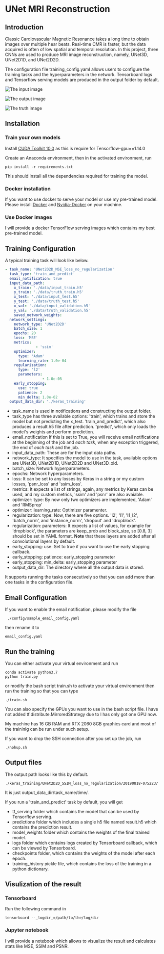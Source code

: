 # UNet MRI Reconstruction
## Introduction
Classic Cardiovascular Magnetic Resonance takes a long time to obtain images over multiple hear beats. Real-time CMR is faster, but the data acquired is often of low spatial and temporal resolution. In this project, three CNNs are used to produce MRI image reconstruction, namely, UNet3D, UNet2D1D, and UNet2D2D.  

The configuration file training_config.yaml allows users to configure the training tasks and the hyperparameters in the network.  Tensorboard logs and Tensorflow serving models are produced in the output folder by default. 

![The input image](https://raw.githubusercontent.com/g2archie/UNet-MRI-Reconstruction/master/sample_images/UNet2D2D_no_regularization/input.jpg)

![The output image](https://raw.githubusercontent.com/g2archie/UNet-MRI-Reconstruction/master/sample_images/UNet2D2D_no_regularization/result.jpg)

![The truth image](https://raw.githubusercontent.com/g2archie/UNet-MRI-Reconstruction/master/sample_images/UNet2D2D_no_regularization/truth.jpg)
## Installation

### Train your own models
Install [CUDA Toolkit 10.0]([https://developer.nvidia.com/cuda-10.0-download-archive?](https://developer.nvidia.com/cuda-10.0-download-archive?)) as this is require for Tensorflow-gpu==1.14.0

Create an Anaconda environment, then in the activated environment, run
```
pip install -r requirements.txt
```
This should install all the dependencies required for training the model. 

### Docker installation
If you want to use docker to serve your model or use my pre-trained model. Please install [Docker]([https://docs.docker.com/install/](https://docs.docker.com/install/))  and [Nvidia-Docker]([https://github.com/NVIDIA/nvidia-docker](https://github.com/NVIDIA/nvidia-docker)) on your machine.

### Use Docker images

I will provide a docker TensorFlow serving images which contains my best pre-trained model.

## Training Configuration 

A typical training task will look like below.
```yaml
- task_name: 'UNet2D2D_MSE_loss_no_regularization'
  task_type: 'train_and_predict'
  email_notification: true
  input_data_path:
    x_train: './data/input_train.h5'
    y_train: './data/truth_train.h5'
    x_test: './data/input_test.h5'
    y_test: './data/truth_test.h5'
    x_val: './data/input_validation.h5'
    y_val: './data/truth_validation.h5'
    saved_network_weights:
  network_settings:
    network_type: 'UNet2D2D'
    batch_size: 1
    epochs: 20
    loss: 'MSE'
    metrics:
              - 'ssim'
    optimizer:
      type: 'Adam'
      learning_rate: 1.0e-04
    regularization:
      type: 'l2'
      parameters:
                 - 1.0e-05
    early_stopping:
      use: true
      patience: 2
      min_delta: 1.0e-02
  output_data_dir: './keras_training'
```

* task_name is used in notifications and constructing the output folder.
* task_type has three available options: 'train', which trains and store the model but not predicting the x_test. 'train_and_predict', which also produces a result.h5 file after prediction. 'predict', which only loads the model's weights and perform prediction.
* email_notification If this is set to True, you will receive email notifications at the beginning of the job and *each task*, when any exception triggered, the end of *each task* and the job.
* input_data_path: These are for the input data paths.
* network_type:  It specifies the model to use in the task, available options are UNet3D, UNet2D1D, UNet2D2D and UNet3D_old.
* batch_size:  Network hyperparameters.  
* epochs:  Network hyperparameters.  
* loss:  It can be set to any losses by Keras in a string or my custom losses, 'psnr_loss' and 'ssim_loss'.
* metrics:  It expects a list of strings, again, any metrics by Keras can be used, and my custom metrics, 'ssim' and 'psnr' are also avaiable.
* optimizer:  type:  By now only two optimizers are implemented, 'Adam' and 'RMSprop'
* optimizer:  learning_rate:  Optimizer paramenter.
* regularization:  type:  Now, there are five options. 'l2', 'l1', 'l1_l2', 'batch_norm', and 'instance_norm', 'dropout' and 'dropblock'.
* regularization:  parameters: It expects a list of values, for example for 'dropblock',  the parameters are keep_prob and block_size, so [0.8, 3] should be set in YAML format.  **Note** that these layers are added after all convolutional layers by default.
* early_stopping: use: Set to true if you want to use the early stopping callback.
* early_stopping: patience:    early_stopping parameter
* early_stopping: min_delta:  early_stopping parameter
* output_data_dir:  The directory where all the output data is stored.

It supports running the tasks consecutively so that you can add more than one tasks in the configuration file.

## Email Configuration
If you want to enable the email notification, please modify the file
```
 ./config/sample_email_config.yaml 
```
then rename it to 
```
email_config.yaml
```
## Run the training
You can either activate your virtual environment and run 
```
conda activate python3.7
python train.py
``` 
or modify the bash script train.sh to activate your virtual environment then run the training so that you can type 
```
./train.sh
```
You can also specify the GPUs you want to use in the bash script file. I have not added tf.distribute.MirroredStrategy due to I has only got one GPU now.

My machine has 16 GB RAM and RTX 2060 8GB graphics card and most of the traininig can be run under such setup.

If you want to drop the SSH connection after you set up the job, run

```
./nohup.sh
``` 
## Output files
The output path looks like this by default.
```
./keras_training/UNet2D2D_SSIM_loss_no_regularization/20190818-075223/
```
It is just output_data_dir/task_name/time/.

If you run a 'train_and_predict' task by default, you will get 
* tf_serving folder which contains the model that can be used by Tensorflow serving.
* predictions folder which includes a single h5 file named result.h5 which contains the prediction result.
* model_weights folder which contains the weights of the final trained model.
* logs folder which contains logs created by Tensorboard callback, which can be viewed by Tensorboard.
* checkpoints folder, which contains the weights of the model after each epoch.
* training_history pickle file, which contains the loss of the training in a python dictionary.

## Visulization of the result

### Tensorboard

Run the following command in 
```
tensorboard --_logdir_=/path/to/the/log/dir
```

### Jupyter notebook

I will provide a notebook which allows to visualize the result and calculates stats like MSE, SSIM and PSNR.
